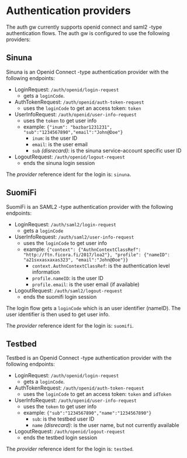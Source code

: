 # Authentication providers

The auth gw currently supports openid connect and saml2 -type authentication flows. The auth gw is configured to use the following providers:

## Sinuna

Sinuna is an Openid Connect -type authentication provider with the following endpoints:

- LoginRequest: `/auth/openid/login-request`
  - gets a `loginCode`.
- AuthTokenRequest: `/auth/openid/auth-token-request`
  - uses the `loginCode` to get an access token: `token`
- UserInfoRequest: `/auth/openid/user-info-request`
  - uses the `token` to get user info
  - example: `{"inum": "bazbar1231231", "sub":"1234567890","email":"John@Doe"}`
    - `inum`: is the user ID
    - `email`: is the user email
    - `sub` _(disrecard)_: is the sinuna service-account specific user ID
- LogoutRequest: `/auth/openid/logout-request`
  - ends the sinuna login session

The _provider_ reference ident for the login is: `sinuna`.

## SuomiFi

SuomiFi is an SAML2 -type authentication provider with the following endpoints:

- LoginRequest: `/auth/saml2/login-request`
  - gets a `loginCode`
- UserInfoRequest: `/auth/saml2/user-info-request`
  - uses the `loginCode` to get user info
  - example: `{"context": {"AuthnContextClassRef": "http://ftn.ficora.fi/2017/loa2"}, "profile": {"nameID": "a21sxxasxaxas323", "email":"John@Doe"}}`
    - `context.AuthnContextClassRef`: is the authentication level information
    - `profile.nameID`: is the user ID
    - `profile.email`: is the user email (if available)
- LogoutRequest: `/auth/saml2/logout-request`
  - ends the suomifi login session

The login flow gets a `loginCode` which is an user identifier (nameID). The user identifier is then used to get user info.

The _provider_ reference ident for the login is: `suomifi`.

## Testbed

Testbed is an Openid Connect -type authentication provider with the following endpoints:

- LoginRequest: `/auth/openid/login-request`
  - gets a `loginCode`.
- AuthTokenRequest: `/auth/openid/auth-token-request`
  - uses the `loginCode` to get an access token: `token` and `idToken`
- UserInfoRequest: `/auth/openid/user-info-request`
  - uses the `token` to get user info
  - example: `{"sub":"1234567890","name":"1234567890"}`
    - `sub`: is the testbed user ID
    - `name` _(disrecard)_: is the user name, but not currently available
- LogoutRequest: `/auth/openid/logout-request`
  - ends the testbed login session

The _provider_ reference ident for the login is: `testbed`.
